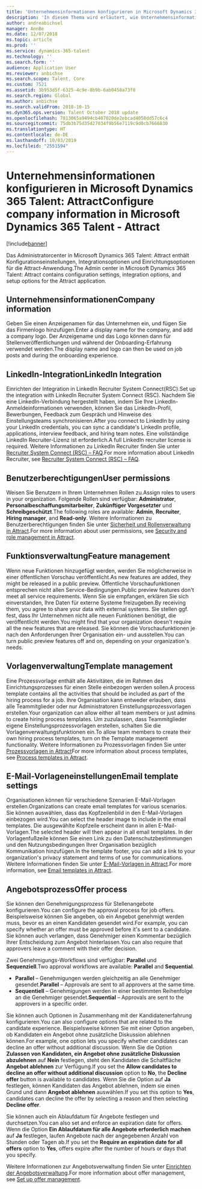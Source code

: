 ```yaml
---
title: 'Unternehmensinformationen konfigurieren in Microsoft Dynamics 365 Talent: Attract'
description: 'In diesem Thema wird erläutert, wie Unternehmensinformationen und Branding für Microsoft Dynamics 365 Talent: Attract konfiguriert werden.'
author: andreabichsel
manager: AnnBe
ms.date: 12/07/2018
ms.topic: article
ms.prod: ''
ms.service: dynamics-365-talent
ms.technology: ''
ms.search.form: ''
audience: Application User
ms.reviewer: anbichse
ms.search.scope: Talent, Core
ms.custom: 7521
ms.assetid: 3b953d5f-6325-4c9e-8b9b-6ab0458a73f8
ms.search.region: Global
ms.author: anbichse
ms.search.validFrom: 2018-10-15
ms.dyn365.ops.version: Talent October 2018 update
ms.openlocfilehash: 7013065a9494cb407020de2ebcad4058dd57c6c4
ms.sourcegitcommit: 75db3b75d35d27034f9b56e7119c9d0cb7666830
ms.translationtype: HT
ms.contentlocale: de-DE
ms.lasthandoff: 10/03/2019
ms.locfileid: "2551594"
---
```

# <a name="configure-company-information-in-microsoft-dynamics-365-talent---attract"></a><span data-ttu-id="174a9-103">Unternehmensinformationen konfigurieren in Microsoft Dynamics 365 Talent: Attract</span><span class="sxs-lookup"><span data-stu-id="174a9-103">Configure company information in Microsoft Dynamics 365 Talent - Attract</span></span>
[!include[banner](../includes/banner.md)]

<span data-ttu-id="174a9-104">Das Administratorcenter in Microsoft Dynamics 365 Talent: Attract enthält Konfigurationseinstellungen, Integrationsoptionen und Einrichtungsoptionen für die Attract-Anwendung.</span><span class="sxs-lookup"><span data-stu-id="174a9-104">The Admin center in Microsoft Dynamics 365 Talent: Attract contains configuration settings, integration options, and setup options for the Attract application.</span></span>

## <a name="company-information"></a><span data-ttu-id="174a9-105">Unternehmensinformationen</span><span class="sxs-lookup"><span data-stu-id="174a9-105">Company information</span></span>

<span data-ttu-id="174a9-106">Geben Sie einen Anzeigenamen für das Unternehmen ein, und fügen Sie das Firmenlogo hinzufügen.</span><span class="sxs-lookup"><span data-stu-id="174a9-106">Enter a display name for the company, and add a company logo.</span></span> <span data-ttu-id="174a9-107">Der Anzeigename und das Logo können dann für Stellenveröffentlichungen und während der Onboarding-Erfahrung verwendet werden.</span><span class="sxs-lookup"><span data-stu-id="174a9-107">The display name and logo can then be used on job posts and during the onboarding experience.</span></span>

## <a name="linkedin-integration"></a><span data-ttu-id="174a9-108">LinkedIn-Integration</span><span class="sxs-lookup"><span data-stu-id="174a9-108">LinkedIn Integration</span></span>

<span data-ttu-id="174a9-109">Einrichten der Integration in LinkedIn Recruiter System Connect(RSC).</span><span class="sxs-lookup"><span data-stu-id="174a9-109">Set up the integration with LinkedIn Recruiter System Connect (RSC).</span></span> <span data-ttu-id="174a9-110">Nachdem Sie eine LinkedIn-Verbindung hergestellt haben, indem Sie Ihre LinkedIn-Anmeldeinformationen verwenden, können Sie das LinkedIn-Profil, Bewerbungen, Feedback zum Gespräch und Hinweise des Einstellungsteams synchronisieren.</span><span class="sxs-lookup"><span data-stu-id="174a9-110">After you connect to LinkedIn by using your LinkedIn credentials, you can sync a candidate's LinkedIn profile, applications, interview feedback, and hiring team notes.</span></span> <span data-ttu-id="174a9-111">Eine vollständige LinkedIn Recruiter-Lizenz ist erforderlich.</span><span class="sxs-lookup"><span data-stu-id="174a9-111">A full LinkedIn recruiter license is required.</span></span> <span data-ttu-id="174a9-112">Weitere Informationen zu LinkedIn Recruiter finden Sie unter [Recruiter System Connect (RSC) – FAQ](https://www.linkedin.com/help/recruiter/answer/90483).</span><span class="sxs-lookup"><span data-stu-id="174a9-112">For more information about LinkedIn Recruiter, see [Recruiter System Connect (RSC) – FAQ](https://www.linkedin.com/help/recruiter/answer/90483).</span></span>

## <a name="user-permissions"></a><span data-ttu-id="174a9-113">Benutzerberechtigungen</span><span class="sxs-lookup"><span data-stu-id="174a9-113">User permissions</span></span>

<span data-ttu-id="174a9-114">Weisen Sie Benutzern in Ihrem Unternehmen Rollen zu.</span><span class="sxs-lookup"><span data-stu-id="174a9-114">Assign roles to users in your organization.</span></span> <span data-ttu-id="174a9-115">Folgende Rollen sind verfügbar: **Administrator**, **Personalbeschaffungsmitarbeiter**, **Zukünftiger Vorgesetzter** und **Schreibgeschützt**.</span><span class="sxs-lookup"><span data-stu-id="174a9-115">The following roles are available: **Admin**, **Recruiter**, **Hiring manager**, and **Read-only**.</span></span> <span data-ttu-id="174a9-116">Weitere Informationen zu Benutzerberechtigungen finden Sie unter [Sicherheit und Rollenverwaltung in Attract](./security-attract.md).</span><span class="sxs-lookup"><span data-stu-id="174a9-116">For more information about user permissions, see [Security and role management in Attract](./security-attract.md).</span></span>

## <a name="feature-management"></a><span data-ttu-id="174a9-117">Funktionsverwaltung</span><span class="sxs-lookup"><span data-stu-id="174a9-117">Feature management</span></span>

<span data-ttu-id="174a9-118">Wenn neue Funktionen hinzugefügt werden, werden Sie möglicherweise in einer öffentlichen Vorschau veröffentlicht.</span><span class="sxs-lookup"><span data-stu-id="174a9-118">As new features are added, they might be released in a public preview.</span></span> <span data-ttu-id="174a9-119">Öffentliche Vorschaufunktionen entsprechen nicht allen Service-Bedingungen.</span><span class="sxs-lookup"><span data-stu-id="174a9-119">Public preview features don't meet all service requirements.</span></span> <span data-ttu-id="174a9-120">Wenn Sie sie empfangen, erklären Sie sich einverstanden, Ihre Daten für externe Systeme freizugeben.</span><span class="sxs-lookup"><span data-stu-id="174a9-120">By receiving them, you agree to share your data with external systems.</span></span> <span data-ttu-id="174a9-121">Sie stellen ggf. fest, dass Ihr Unternehmen nicht alle neuen Funktionen benötigt, die veröffentlicht werden.</span><span class="sxs-lookup"><span data-stu-id="174a9-121">You might find that your organization doesn't require all the new features that are released.</span></span> <span data-ttu-id="174a9-122">Sie können die Vorschaufunktionen je nach den Anforderungen Ihrer Organisation ein- und ausstellen.</span><span class="sxs-lookup"><span data-stu-id="174a9-122">You can turn public preview features off and on, depending on your organization's needs.</span></span>

## <a name="template-management"></a><span data-ttu-id="174a9-123">Vorlagenverwaltung</span><span class="sxs-lookup"><span data-stu-id="174a9-123">Template management</span></span>

<span data-ttu-id="174a9-124">Eine Prozessvorlage enthält alle Aktivitäten, die im Rahmen des Einrichtungsprozesses für einen Stelle einbezogen werden sollen.</span><span class="sxs-lookup"><span data-stu-id="174a9-124">A process template contains all the activities that should be included as part of the hiring process for a job.</span></span> <span data-ttu-id="174a9-125">Ihre Organisation kann entweder erlauben, dass alle Teammitglieder oder nur Administratoren Einstellungsprozessvorlagen erstellen.</span><span class="sxs-lookup"><span data-stu-id="174a9-125">Your organization can allow either all team members or just admins to create hiring process templates.</span></span> <span data-ttu-id="174a9-126">Um zuzulassen, dass Teammitglieder eigene Einstellungsprozessvorlagen erstellen, schalten Sie die Vorlagenverwaltungsfunktionen ein.</span><span class="sxs-lookup"><span data-stu-id="174a9-126">To allow team members to create their own hiring process templates, turn on the Template management functionality.</span></span> <span data-ttu-id="174a9-127">Weitere Informationen zu Prozessvorlagen finden Sie unter [Prozessvorlagen in Attract](./process-templates-attract.md)</span><span class="sxs-lookup"><span data-stu-id="174a9-127">For more information about process templates, see [Process templates in Attract](./process-templates-attract.md).</span></span>

## <a name="email-template-settings"></a><span data-ttu-id="174a9-128">E-Mail-Vorlageneinstellungen</span><span class="sxs-lookup"><span data-stu-id="174a9-128">Email template settings</span></span>

<span data-ttu-id="174a9-129">Organisationen können für verschiedene Szenarien E-Mail-Vorlagen erstellen.</span><span class="sxs-lookup"><span data-stu-id="174a9-129">Organizations can create email templates for various scenarios.</span></span> <span data-ttu-id="174a9-130">Sie können auswählen, dass das Kopfzeilenbild in den E-Mail-Vorlagen einbezogen wird.</span><span class="sxs-lookup"><span data-stu-id="174a9-130">You can select the header image to include in the email templates.</span></span> <span data-ttu-id="174a9-131">Die ausgewählte Kopfzeile erscheint dann in allen E-Mail-Vorlagen.</span><span class="sxs-lookup"><span data-stu-id="174a9-131">The selected header will then appear in all email templates.</span></span> <span data-ttu-id="174a9-132">In der Vorlagenfußzeile können Sie einen Link zu den Datenschutzbestimmungen und den Nutzungsbedingungen Ihrer Organisation bezüglich Kommunikation hinzufügen.</span><span class="sxs-lookup"><span data-stu-id="174a9-132">In the template footer, you can add a link to your organization's privacy statement and terms of use for communications.</span></span> <span data-ttu-id="174a9-133">Weitere Informationen finden Sie unter [E-Mail-Vorlagen in Attract](./email-templates.md).</span><span class="sxs-lookup"><span data-stu-id="174a9-133">For more information, see [Email templates in Attract](./email-templates.md).</span></span>

## <a name="offer-process"></a><span data-ttu-id="174a9-134">Angebotsprozess</span><span class="sxs-lookup"><span data-stu-id="174a9-134">Offer process</span></span>

<span data-ttu-id="174a9-135">Sie können den Genehmigungsprozess für Stellenangebote konfigurieren.</span><span class="sxs-lookup"><span data-stu-id="174a9-135">You can configure the approval process for job offers.</span></span> <span data-ttu-id="174a9-136">Beispielsweise können Sie angeben, ob ein Angebot genehmigt werden muss, bevor es an einen Kandidaten gesendet wird.</span><span class="sxs-lookup"><span data-stu-id="174a9-136">For example, you can specify whether an offer must be approved before it's sent to a candidate.</span></span> <span data-ttu-id="174a9-137">Sie können auch verlangen, dass Genehmiger einen Kommentar bezüglich Ihrer Entscheidung zum Angebot hinterlassen.</span><span class="sxs-lookup"><span data-stu-id="174a9-137">You can also require that approvers leave a comment with their offer decision.</span></span>

<span data-ttu-id="174a9-138">Zwei Genehmigungs-Workflows sind verfügbar: **Parallel** und **Sequenziell**.</span><span class="sxs-lookup"><span data-stu-id="174a9-138">Two approval workflows are available: **Parallel** and **Sequential**.</span></span>

- <span data-ttu-id="174a9-139">**Parallel** – Genehmigungen werden gleichzeitig an alle Genehmiger gesendet.</span><span class="sxs-lookup"><span data-stu-id="174a9-139">**Parallel** – Approvals are sent to all approvers at the same time.</span></span>
- <span data-ttu-id="174a9-140">**Sequentiell** – Genehmigungen werden in einer bestimmten Reihenfolge an die Genehmiger gesendet.</span><span class="sxs-lookup"><span data-stu-id="174a9-140">**Sequential** – Approvals are sent to the approvers in a specific order.</span></span>

<span data-ttu-id="174a9-141">Sie können auch Optionen in Zusammenhang mit der Kandidatenerfahrung konfigurieren.</span><span class="sxs-lookup"><span data-stu-id="174a9-141">You can also configure options that are related to the candidate experience.</span></span> <span data-ttu-id="174a9-142">Beispielsweise können Sie mit einer Option angeben, ob Kandidaten ein Angebot ohne zusätzliche Diskussion ablehnen können.</span><span class="sxs-lookup"><span data-stu-id="174a9-142">For example, one option lets you specify whether candidates can decline an offer without additional discussion.</span></span> <span data-ttu-id="174a9-143">Wenn Sie die Option **Zulassen von Kandidaten, ein Angebot ohne zusätzliche Diskussion abzulehnen** auf **Nein** festlegen, steht den Kandidaten die Schaltfläche **Angebot ablehnen** zur Verfügung.</span><span class="sxs-lookup"><span data-stu-id="174a9-143">If you set the **Allow candidates to decline an offer without additional discussion** option to **No**, the **Decline offer** button is available to candidates.</span></span> <span data-ttu-id="174a9-144">Wenn Sie die Option auf **Ja** festlegen, können Kandidaten das Angebot ablehnen, indem sie einen Grund und dann **Angebot ablehnen** auswählen.</span><span class="sxs-lookup"><span data-stu-id="174a9-144">If you set this option to **Yes**, candidates can decline the offer by selecting a reason and then selecting **Decline offer**.</span></span>

<span data-ttu-id="174a9-145">Sie können auch ein Ablaufdatum für Angebote festlegen und durchsetzen.</span><span class="sxs-lookup"><span data-stu-id="174a9-145">You can also set and enforce an expiration date for offers.</span></span> <span data-ttu-id="174a9-146">Wenn die Option **Ein Ablaufdatum für alle Angebote erforderlich machen** auf **Ja** festlegen, laufen Angebote nach der angegebenen Anzahl von Stunden oder Tagen ab.</span><span class="sxs-lookup"><span data-stu-id="174a9-146">If you set the **Require an expiration date for all offers** option to **Yes**, offers expire after the number of hours or days that you specify.</span></span>

<span data-ttu-id="174a9-147">Weitere Informationen zur Angebotsverwaltung finden Sie unter [Einrichten der Angebotsverwaltung](./offer-setup.md).</span><span class="sxs-lookup"><span data-stu-id="174a9-147">For more information about offer management, see [Set up offer management](./offer-setup.md).</span></span>
